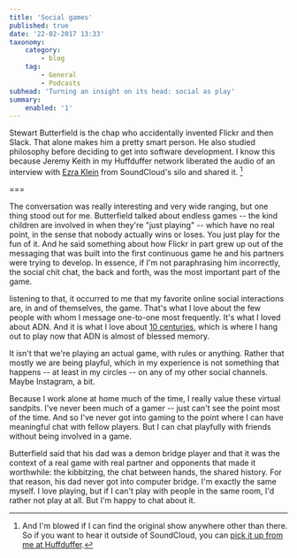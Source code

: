 ```yaml
---
title: 'Social games'
published: true
date: '22-02-2017 13:33'
taxonomy:
    category:
        - blog
    tag:
        - General
        - Podcasts
subhead: 'Turning an insight on its head: social as play'
summary:
    enabled: '1'
---
```


Stewart Butterfield is the chap who accidentally invented Flickr and then Slack. That alone makes him a pretty smart person. He also studied philosophy before deciding to get into software development. I know this because Jeremy Keith in my Huffduffer network liberated the audio of an interview with [Ezra Klein](https://itunes.apple.com/us/podcast/the-ezra-klein-show/id1081584611?mt=2) from SoundCloud's silo and shared it. [^1]

===

[^1]: And I'm blowed if I can find the original show anywhere other than there. So if you want to hear it outside of SoundCloud, you can [pick it up from me at Huffduffer](https://huffduffer.com/JeremyCherfas/392966).

The conversation was really interesting and very wide ranging, but one thing stood out for me. Butterfield talked about endless games -- the kind children are involved in when they're "just playing" -- which have no real point, in the sense that nobody actually wins or loses. You just play for the fun of it. And he said something about how Flickr in part grew up out of the messaging that was built into the first continuous game he and his partners were trying to develop. In essence, if I'm not paraphrasing him incorrectly, the social chit chat, the back and forth, was the most important part of the game.

listening to that, it occurred to me that my favorite online social interactions are, in and of themselves, the game. That's what I love about the few people with whom I message one-to-one most frequently. It's what I loved about ADN. And it is what I love about [10 centuries](https://10centuries.org), which is where I hang out to play now that ADN is almost of blessed memory.

It isn't that we're playing an actual game, with rules or anything. Rather that mostly we are being playful, which in my experience is not something that happens -- at least in my circles -- on any of my other social channels. Maybe Instagram, a bit.

Because I work alone at home much of the time, I really value these virtual sandpits. I've never been much of a gamer -- just can't see the point most of the time. And so I've never got into gaming to the point where I can have meaningful chat with fellow players. But I can chat playfully with friends without being involved in a game.

Butterfield said that his dad was a demon bridge player and that it was the context of a real game with real partner and opponents that made it worthwhile: the kibbitzing, the chat between hands, the shared history. For that reason, his dad never got into computer bridge. I'm exactly the same myself. I love playing, but if I can't play with people in the same room, I'd rather not play at all. But I'm happy to chat about it.